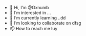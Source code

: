 - 👋 Hi, I’m @Oxnumb
- 👀 I’m interested in ...
- 🌱 I’m currently learning ..dd
- 💞️ I’m looking to collaborate on dfsg
- 📫 How to reach me luy

<!---
Oxnumb/Oxnumb is a ✨ special ✨ repository because its `README.md` (this file) appears on your GitHub profile.
You can click the Preview link to take a look at your changes.
---
